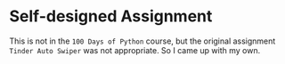 # Self-designed Assignment

This is not in the `100 Days of Python` course, but the original assignment `Tinder Auto Swiper` was not appropriate.
So I came up with my own.
